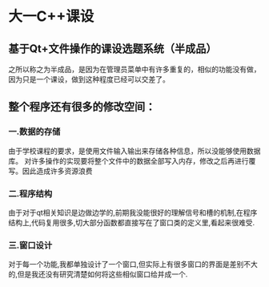 # 大一C++课设
## 基于Qt+文件操作的课设选题系统（半成品）
之所以称之为半成品，是因为在管理员菜单中有许多重复的，相似的功能没有做，因为只是一个课设，做到这种程度已经可以交差了。
## 整个程序还有很多的修改空间：
### 一.数据的存储
由于学校课程的要求，是使用文件输入输出来存储各种信息，所以没能够使用数据库。
对许多操作的实现要将整个文件中的数据全部写入内存，修改之后再进行覆写。因此造成许多资源浪费
### 二.程序结构
由于对于qt相关知识是边做边学的,前期我没能很好的理解信号和槽的机制,在程序结构上,代码复用很多,切大部分函数都直接写在了窗口类的定义里,看起来很难受.
### 三.窗口设计
对于每一个功能,我都单独设计了一个窗口,但实际上有很多窗口的界面是差别不大的,但是我还没有研究清楚如何将这些相似窗口给并成一个.
